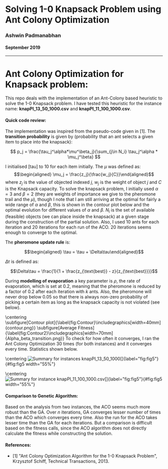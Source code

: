 # Solving 1-0 Knapsack Problem using Ant Colony Optimization
### Ashwin Padmanabhan
#### September 2019
---

Ant Colony Optimization for Knapsack problem:
=============================================

This repo deals with the implementation of an Ant-Colony based heuristic to solve the 1-0 Knapsack problem. I have tested this heuristic for the instance name: **knapPI\_13\_50\_1000.csv** and
**knapPI\_11\_100\_1000.csv**.

#### Quick code review: 

The implementation was inspired from the pseudo-code given in
\[1\]. The **transition probability** is given by (probability
that an ant selects a given item to place into the knapsack):

$$
    p_j = \frac{\tau_j^\alpha*\mu^\beta_j}{\sum_{j\in N_i} \tau_j^\alpha * \mu_j^\beta}
$$

I initialised \[tau\] to 10 for each item initially. The $\mu$ was
defined as: $$\begin{aligned}
    \mu_j = \frac{z_j}{\frac{w_j}{C}}\end{aligned}$$ where $z_j$ is the
value of objected indexed $j$, $w_j$ is the weight of object $j$ and $C$
is the Knapsack capacity. To solve the knapsack problem, I initially
used $\alpha = 3$ and $\beta = 2$ (they are weights of importance we
give to the pheromone trail and the $\mu$), though I note that I am
still arriving at the optimal for fairly a wide range of $\alpha$ and
$\beta$, this is shown in the contour plot below and the optimal
evolution for different values of $\alpha$ and $\beta$. $N_i$ is the set
of available (feasible) objects (we can place inside the knapsack) at a
given stage during the construction of the partial solution. Also, I
used 10 ants for each iteration and 20 iterations for each run of the
ACO. 20 iterations seems enough to converge to the optimal.

The **pheromone update rule** is:

$$\begin{aligned}
    \tau = \tau + \Delta\tau\end{aligned}$$

$\Delta\tau$ is defined as:

$$\Delta\tau = \frac{1}{1 + \frac{z_{\text{best}} - z}{z_{\text{best}}}}$$

During **modelling of evaporation** a key parameter is $\rho$, the rate
of evaporation, which is set at $0.2$, meaning that the pheromone is
reduced by a factor of 0.2 after each iteration with $k$ ants. Also, the
pheromone will never drop below 0.05 so that there is always non-zero
probability of picking a certain item as long as the knapsack capacity
is not violated (see below).

\centering    
\subfigure[Contour plot]{\label{fig:Contour}\includegraphics[width=40mm]{contour.png}}
\subfigure[Average Fitness]{\label{fig:Contour2}\includegraphics[width=70mm]{Alpha_beta_transition.png}}
To check for how often it converges, I ran the Ant Colony Optimization
30 times (for both instances) and it converges every time. Statistics
shown below.

\centering
![Summary for instances
**knapPI\_13\_50\_1000**[]{label="fig:fig5"}](summary.png){#fig:fig5
width="55%"}

\centering
![Summary for instance
**knapPI\_11\_100\_1000.csv**[]{label="fig:fig5"}](summary_oneinstances.png){#fig:fig5
width="55%"}

#### Comparison to Genetic Algorithm: 

Based on the analysis from two instances, the ACO seems much more robust
than the GA. Over $n$ iterations, GA converges lesser number of times
than the ACO which converges every time. Also the run for the ACO takes
lesser time than the GA for each iterations. But a comparison is
difficult based on the fitness calls, since the ACO algorithm does not
directly calculate the fitness while constructing the solution.

#### References:

* \[1\]  "Ant Colony Optimization Algorithm for the 1-0 Knapsack Problem", Krzysztof Schiff, Technical Transactions, 2013.
